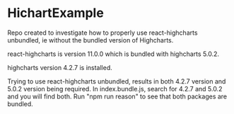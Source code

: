 # HichartExample


Repo created to investigate how to properly use react-highcharts unbundled, ie without the bundled version of Highcharts.

react-highcharts is version 11.0.0 which is bundled with highcharts 5.0.2.

highcharts version 4.2.7 is installed.

Trying to use react-highcharts unbundled, results in both 4.2.7 version and 5.0.2 version being required.
In index.bundle.js, search for 4.2.7 and 5.0.2 and you will find both. 
Run "npm run reason"  to see that both packages are bundled.

